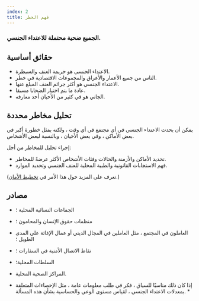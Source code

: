 ```yaml
---
index: 2
title: فهم الخطر
---
```

### الجميع ضحية محتملة للاعتداء الجنسي.

## حقائق أساسية

*   الاعتداء الجنسي هو جريمة العنف والسيطرة.
*   الناس من جميع الأعمار والأعراق والمجموعات الاقتصادية في خطر.
* الاعتداء الجنسي هو أكثر جرائم العنف المبلغ عنها.
*   عادة ما يتم اختيار الضحايا مسبقا.
*  الجاني هو في كثير من الأحيان أحد معارفه.

## تحليل مخاطر محددة

يمكن أن يحدث الاعتداء الجنسي في أي مجتمع في أي وقت ، ولكنه يمثل خطورة أكبر في بعض الأماكن ، وفي بعض الأحيان ، وبالنسبة لبعض الأشخاص.

إجراء تحليل للمخاطر من أجل:

*   تحديد الأماكن والأزمنة والحالات وفئات الأشخاص الأكثر عرضةً للمخاطر.
*   فهم الاستجابات القانونية والطبية المحلية للعنف الجنسي وتحديد الموارد.

(تعرف على المزيد حول هذا الأمر في [تخطيط الأمان](umbrella://assess-your-risk/security-planning).)

## مصادر

*   الجماعات النسائية المحلية ؛
*   منظمات حقوق الإنسان والمحامون ؛
*   العاملون في المجتمع ، مثل العاملين في المجال الديني أو عمال الإغاثة على المدى الطويل ؛
*   نقاط الاتصال الأمنية في السفارات ؛
*   السلطات المحلية؛
*   المراكز الصحية المحلية.

* إذا كان ذلك مناسبًا للسياق ، فكر في طلب معلومات عامة ، مثل الإحصاءات المتعلقة بمعدلات الاعتداء الجنسي ، لقياس مستوى الوعي والحساسية بشأن هذه المسألة. *